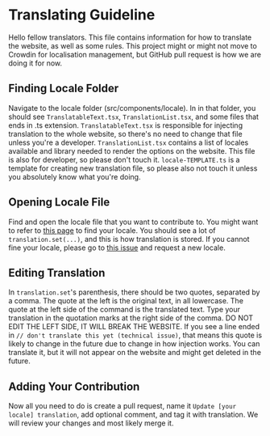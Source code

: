 # Translating Guideline

Hello fellow translators. This file contains information for how to translate the website, as well as some rules. This project might or might not move to Crowdin for localisation management, but GitHub pull request is how we are doing it for now.

## Finding Locale Folder

Navigate to the locale folder (src/components/locale). In in that folder, you should see `TranslatableText.tsx`, `TranslationList.tsx`, and some files that ends in .ts extension. `TranslatableText.tsx` is responsible for injecting translation to the whole website, so there's no need to change that file unless you're a developer. `TranslationList.tsx` contains a list of locales available and library needed to render the options on the website. This file is also for developer, so please don't touch it. `locale-TEMPLATE.ts` is a template for creating new translation file, so please also not touch it unless you absolutely know what you're doing.

## Opening Locale File

Find and open the locale file that you want to contribute to. You might want to refer to [this page](https://www.science.co.il/language/Locale-codes.php) to find your locale. You should see a lot of `translation.set(...)`, and this is how translation is stored. If you cannot fine your locale, please go to [this issue](https://github.com/Avdan-OS/Website/issues/91) and request a new locale.

## Editing Translation

In `translation.set`'s parenthesis, there should be two quotes, separated by a comma. The quote at the left is the original text, in all lowercase. The quote at the left side of the command is the translated text. Type your translation in the quotation marks at the right side of the comma. DO NOT EDIT THE LEFT SIDE, IT WILL BREAK THE WEBSITE. If you see a line ended in `// don't translate this yet (technical issue)`, that means this quote is likely to change in the future due to change in how injection works. You can translate it, but it will not appear on the website and might get deleted in the future.

## Adding Your Contribution

Now all you need to do is create a pull request, name it `Update [your locale] translation`, add optional comment, and tag it with translation. We will review your changes and most likely merge it.
